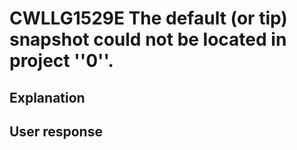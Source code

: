 # CWLLG1529E The default (or tip) snapshot could not be located in project ''0''.

## Explanation

## User response